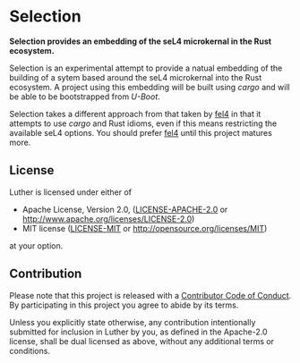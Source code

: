 # Selection

**Selection provides an embedding of the seL4 microkernal in the Rust ecosystem.**

Selection is an experimental attempt to provide a natual embedding of the building 
of a sytem based around the seL4 microkernal into the Rust ecosystem. A project
using this embedding will be built using *cargo* and will be able to be bootstrapped
from *U-Boot*.

Selection takes a different approach from that taken by [fel4] in that it attempts
to use *cargo* and Rust idioms, even if this means restricting the available seL4 
options. You should prefer [fel4] until this project matures more.

[fel4]:https://crates.io/crates/cargo-fel4

## License

Luther is licensed under either of

 * Apache License, Version 2.0, ([LICENSE-APACHE-2.0](LICENSE-APACHE-2.0) or
   http://www.apache.org/licenses/LICENSE-2.0)
 * MIT license ([LICENSE-MIT](LICENSE-MIT) or
   http://opensource.org/licenses/MIT)

at your option.

## Contribution

Please note that this project is released with a [Contributor Code of Conduct][code-of-conduct].
By participating in this project you agree to abide by its terms.

Unless you explicitly state otherwise, any contribution intentionally submitted
for inclusion in Luther by you, as defined in the Apache-2.0 license, shall be
dual licensed as above, without any additional terms or conditions.

[code-of-conduct]: CODE_OF_CONDUCT.md
